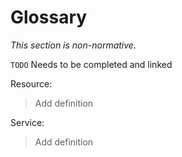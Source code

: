 # Glossary

*This section is non-normative.*

`TODO` Needs to be completed and linked

Resource:
> Add definition

Service:
> Add definition
